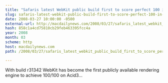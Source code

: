 ```yaml
---
title: "Safaris latest WebKit public build first to score perfect 100 in Acid3 test"
slug: safaris-latest-webkit-public-build-first-to-score-perfect-100-in-acid3
date: 2008-03-27 10:00:00 -0500
external-url: http://macdailynews.com/2008/03/27/safaris_latest_webkit_public_build_first_to_score_perfect_100_acid3/
hash: 858c1a4cd75810cb29feb463395fcc4a
year: 2008
month: 03
scheme: http
host: macdailynews.com
path: /2008/03/27/safaris_latest_webkit_public_build_first_to_score_perfect_100_acid3/

---
```


With build r31342 WebKit has become the first publicly available rendering engine to achieve 100/100 on Acid3...
